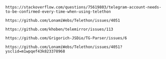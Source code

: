```code
https://stackoverflow.com/questions/75619803/telegram-account-needs-to-be-confirmed-every-time-when-using-telethon
```

```code
https://github.com/LonamiWebs/Telethon/issues/4051
```

```code
https://github.com/khoben/telemirror/issues/113
```

```code
https://github.com/Grigorich-JSDio/TG-Parser/issues/6
```

```code
https://github.com/LonamiWebs/Telethon/issues/4051?ysclid=m1wpqef43k823378968
```
